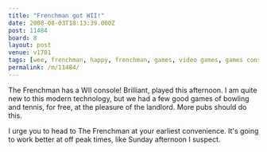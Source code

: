 ```yaml
---
title: "Frenchman got WII!"
date: 2008-08-03T18:13:39.000Z
post: 11484
board: 8
layout: post
venue: v1701
tags: [wee, frenchman, happy, frenchman, games, video games, games console, nintendo, nintendo wii]
permalink: /m/11484/
---
```

The Frenchman has a WII console! Brilliant, played this afternoon. I am quite new to this modern technology, but we had a few good games of bowling and tennis, for free, at the pleasure of the landlord. More pubs should do this.

I urge you to head to The Frenchman at your earliest convenience. It's going to work better at off peak times, like Sunday afternoon I suspect.
